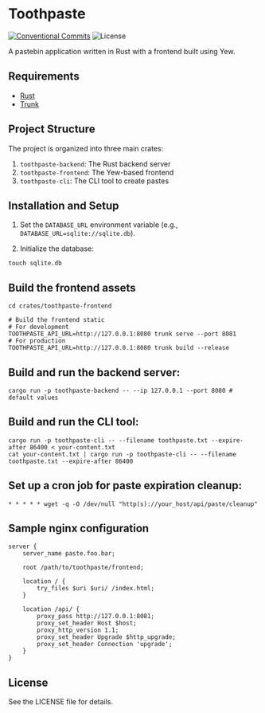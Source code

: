 # Toothpaste

[![Conventional Commits](https://img.shields.io/badge/Conventional%20Commits-1.0.0-yellow.svg)](https://conventionalcommits.org)
![License](https://img.shields.io/github/license/aeyoll/toothpaste)

A pastebin application written in Rust with a frontend built using Yew.

## Requirements

- [Rust](https://www.rust-lang.org/)
- [Trunk](https://trunkrs.dev/)

## Project Structure

The project is organized into three main crates:

1. `toothpaste-backend`: The Rust backend server
2. `toothpaste-frontend`: The Yew-based frontend
3. `toothpaste-cli`: The CLI tool to create pastes

## Installation and Setup

1. Set the `DATABASE_URL` environment variable (e.g., `DATABASE_URL=sqlite://sqlite.db`).

2. Initialize the database:

```shell
touch sqlite.db
```

## Build the frontend assets

```shell
cd crates/toothpaste-frontend

# Build the frontend static
# For development
TOOTHPASTE_API_URL=http://127.0.0.1:8080 trunk serve --port 8081
# For production
TOOTHPASTE_API_URL=http://127.0.0.1:8080 trunk build --release
```

## Build and run the backend server:

```shell
cargo run -p toothpaste-backend -- --ip 127.0.0.1 --port 8080 # default values
```

## Build and run the CLI tool:

```shell
cargo run -p toothpaste-cli -- --filename toothpaste.txt --expire-after 86400 < your-content.txt
cat your-content.txt | cargo run -p toothpaste-cli -- --filename toothpaste.txt --expire-after 86400
```

## Set up a cron job for paste expiration cleanup:

```shell
* * * * * wget -q -O /dev/null "http(s)://your_host/api/paste/cleanup"
```

## Sample nginx configuration

```nginx
server {
    server_name paste.foo.bar;

    root /path/to/toothpaste/frontend;

    location / {
        try_files $uri $uri/ /index.html;
    }

    location /api/ {
        proxy_pass http://127.0.0.1:8081;
        proxy_set_header Host $host;
        proxy_http_version 1.1;
        proxy_set_header Upgrade $http_upgrade;
        proxy_set_header Connection 'upgrade';
    }
}
```

## License

See the LICENSE file for details.
